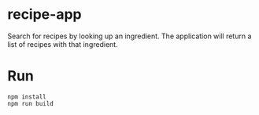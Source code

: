 # recipe-app
Search for recipes by looking up an ingredient. The application will return a list of recipes with that ingredient. 

# Run 
```
npm install
npm run build
```

